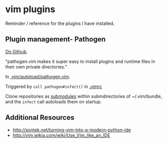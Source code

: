 # vim plugins
Reminder / reference for the plugins I have installed.

## Plugin management- Pathogen
[On Github](https://github.com/tpope/vim-pathogen).

"pathogen.vim makes it super easy to install plugins and runtime files in their own private directories."

In [.vim/autoload/pathogen.vim](https://github.com/cceckman/Tilde/blob/master/.vim/autoload/pathogen.vim).

Triggered by `call pathogen#infect()` in
[.vimrc](https://github.com/cceckman/Tilde/blob/master/.vimrc)

Clone repositories as [submodules](https://git-scm.com/docs/git-submodule)
within submdirectories of ~/.vim/bundle, and the `infect` call autoloads them on
startup.

## Additional Resources

* http://sontek.net/turning-vim-into-a-modern-python-ide
* http://vim.wikia.com/wiki/Use_Vim_like_an_IDE
